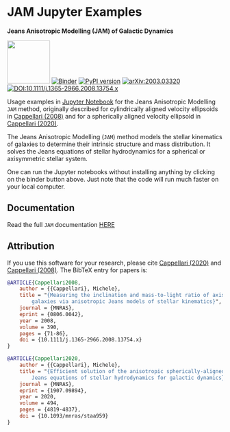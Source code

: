 # JAM Jupyter Examples

**Jeans Anisotropic Modelling (JAM) of Galactic Dynamics**

[<img src="https://users.physics.ox.ac.uk/~cappellari/images/jam-logo.svg" height="100">](https://users.physics.ox.ac.uk/~cappellari/software/#sec:jam)
[![Binder](https://mybinder.org/badge_logo.svg)](https://mybinder.org/v2/gh/micappe/jampy_examples/main)
[![PyPI version](https://img.shields.io/pypi/v/jampy.svg)](https://pypi.org/project/jampy/)
[![arXiv:2003.03320](https://img.shields.io/badge/arXiv-0806.0042-orange.svg)](https://arxiv.org/abs/0806.0042)
[![DOI:10.1111/j.1365-2966.2008.13754.x](https://img.shields.io/badge/DOI-10.1111%2Fj.1365--2966.2008.13754.x-green.svg)](https://doi.org/10.1111/j.1365-2966.2008.13754.x)

Usage examples in [Jupyter Notebook](https://jupyter.org/) for the Jeans Anisotropic Modelling `JAM` method, originally described for cylindrically aligned velocity ellipsoids in [Cappellari (2008)](http://adsabs.harvard.edu/abs/2008MNRAS.390...71C) and for a spherically aligned velocity ellipsoid in [Cappellari (2020)](https://ui.adsabs.harvard.edu/abs/2020MNRAS.494.4819C).

The Jeans Anisotropic Modelling (`JAM`) method models the stellar kinematics of galaxies to determine their intrinsic structure and mass distribution. It solves the Jeans equations of stellar hydrodynamics for a spherical or axisymmetric stellar system.

One can run the Jupyter notebooks without installing anything by clicking on the binder button above. Just note that the code will run much faster on your local computer.

## Documentation

Read the full `JAM` documentation [HERE](https://pypi.org/project/jampy/)

## Attribution

If you use this software for your research, please cite [Cappellari (2020)](https://ui.adsabs.harvard.edu/abs/2020MNRAS.494.4819C) and [Cappellari (2008)](http://adsabs.harvard.edu/abs/2008MNRAS.390...71C). The BibTeX entry for papers is:

```bibtex
@ARTICLE{Cappellari2008,
    author = {{Cappellari}, Michele},
    title = "{Measuring the inclination and mass-to-light ratio of axisymmetric
        galaxies via anisotropic Jeans models of stellar kinematics}",
    journal = {MNRAS},
    eprint = {0806.0042},
    year = 2008,
    volume = 390,
    pages = {71-86},
    doi = {10.1111/j.1365-2966.2008.13754.x}
}

@ARTICLE{Cappellari2020,
    author = {{Cappellari}, Michele},
    title = "{Efficient solution of the anisotropic spherically-aligned axisymmetric
        Jeans equations of stellar hydrodynamics for galactic dynamics}",
    journal = {MNRAS},
    eprint = {1907.09894},
    year = 2020,
    volume = 494,
    pages = {4819-4837},
    doi = {10.1093/mnras/staa959}
}
```
